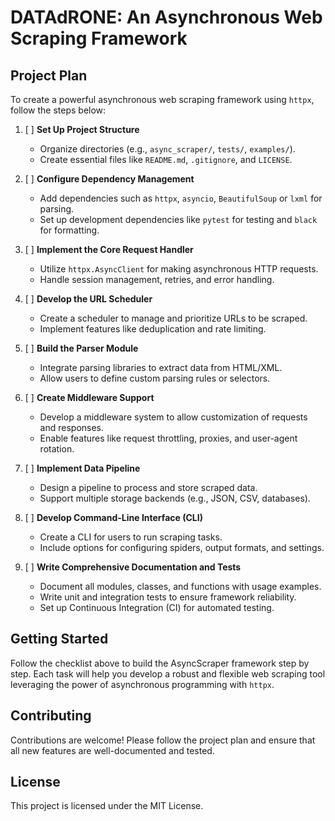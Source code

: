# DATAdRONE: An Asynchronous Web Scraping Framework

## Project Plan

To create a powerful asynchronous web scraping framework using `httpx`, follow the steps below:

1. [ ] **Set Up Project Structure**
    - Organize directories (e.g., `async_scraper/`, `tests/`, `examples/`).
    - Create essential files like `README.md`, `.gitignore`, and `LICENSE`.

2. [ ] **Configure Dependency Management**
    - Add dependencies such as `httpx`, `asyncio`, `BeautifulSoup` or `lxml` for parsing.
    - Set up development dependencies like `pytest` for testing and `black` for formatting.

3. [ ] **Implement the Core Request Handler**
    - Utilize `httpx.AsyncClient` for making asynchronous HTTP requests.
    - Handle session management, retries, and error handling.

4. [ ] **Develop the URL Scheduler**
    - Create a scheduler to manage and prioritize URLs to be scraped.
    - Implement features like deduplication and rate limiting.

5. [ ] **Build the Parser Module**
    - Integrate parsing libraries to extract data from HTML/XML.
    - Allow users to define custom parsing rules or selectors.

6. [ ] **Create Middleware Support**
    - Develop a middleware system to allow customization of requests and responses.
    - Enable features like request throttling, proxies, and user-agent rotation.

7. [ ] **Implement Data Pipeline**
    - Design a pipeline to process and store scraped data.
    - Support multiple storage backends (e.g., JSON, CSV, databases).

8. [ ] **Develop Command-Line Interface (CLI)**
    - Create a CLI for users to run scraping tasks.
    - Include options for configuring spiders, output formats, and settings.

9. [ ] **Write Comprehensive Documentation and Tests**
    - Document all modules, classes, and functions with usage examples.
    - Write unit and integration tests to ensure framework reliability.
    - Set up Continuous Integration (CI) for automated testing.

## Getting Started

Follow the checklist above to build the AsyncScraper framework step by step. Each task will help you develop a robust and flexible web scraping tool leveraging the power of asynchronous programming with `httpx`.

## Contributing

Contributions are welcome! Please follow the project plan and ensure that all new features are well-documented and tested.

## License

This project is licensed under the MIT License.